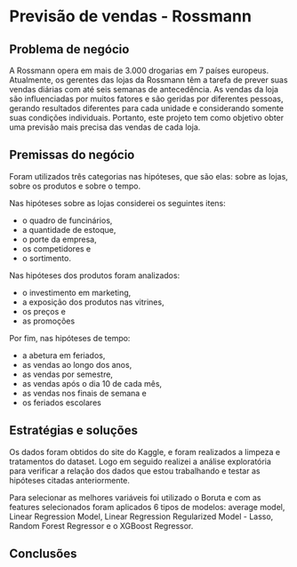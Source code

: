 # Previsão de vendas - Rossmann

## Problema de negócio
A Rossmann opera em mais de 3.000 drogarias em 7 países europeus. Atualmente, os gerentes das lojas da Rossmann têm a tarefa de prever suas vendas diárias com até seis semanas de antecedência. As vendas da loja são influenciadas por muitos fatores e são geridas por diferentes pessoas, gerando resultados diferentes para cada unidade e considerando somente suas condições individuais. Portanto, este projeto tem como objetivo obter uma previsão mais precisa das vendas de cada loja.


## Premissas do negócio
Foram utilizados três categorias nas hipóteses, que são elas: sobre as lojas, sobre os produtos e sobre o tempo. 

Nas hipóteses sobre as lojas considerei os seguintes itens: 
- o quadro de funcinários,
- a quantidade de estoque,
- o porte da empresa,
- os competidores e
- o sortimento.

Nas hipóteses dos produtos foram analizados:
- o investimento em marketing, 
- a exposição dos produtos nas vitrines,
- os preços e
- as promoções
  
Por fim, nas hipóteses de tempo:
- a abetura em feriados,
- as vendas ao longo dos anos,
- as vendas por semestre,
- as vendas após o dia 10 de cada mês,
- as vendas nos finais de semana e
- os feriados escolares

## Estratégias e soluções
Os dados foram obtidos do site do Kaggle, e foram realizados a limpeza e tratamentos do dataset. Logo em seguido realizei a análise exploratória para verificar a relação dos dados que estou trabalhando e testar as hipóteses citadas anteriormente.

Para selecionar as melhores variáveis foi utilizado o Boruta e com as features selecionados foram aplicados 6 tipos de modelos: average model, Linear Regression Model, Linear Regression Regularized Model - Lasso, Random Forest Regressor e o XGBoost Regressor.
 

## Conclusões
